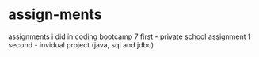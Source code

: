 # assign-ments
assignments i did in coding bootcamp 7
    first - private school assignment 1
    second - invidual project (java, sql and jdbc)
